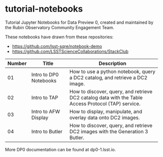 # tutorial-notebooks
Tutorial Jupyter Notebooks for Data Preview 0, created and maintained by the Rubin Observatory Community Engagement Team.

These notebooks have drawn from these repositories:
 - https://github.com/lsst-sqre/notebook-demo
 - https://github.com/LSSTScienceCollaborations/StackClub

| Number | Title  | Description  |
|---|---|---|
| 01 | Intro to DP0 Notebooks | How to use a python notebook, query a DC2 catalog, and retrieve a DC2 image. |
| 02 | Intro to TAP | How to discover, query, and retrieve DC2 catalog data with the Table Access Protocol (TAP) service. |
| 03 | Intro to AFW Display | How to display, manipulate, and overlay data onto DC2 images. |
| 04 | Intro to Butler | How to discover, query, and retrieve DC2 images with the Generation 3 Butler. |

More DP0 documentation can be found at dp0-1.lsst.io.
